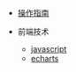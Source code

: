 <!-- docs/_sidebar.md -->

* [操作指南](guide)

* 前端技术
  * [javascript](01/javascript/)
  * [echarts](01/echarts/)
